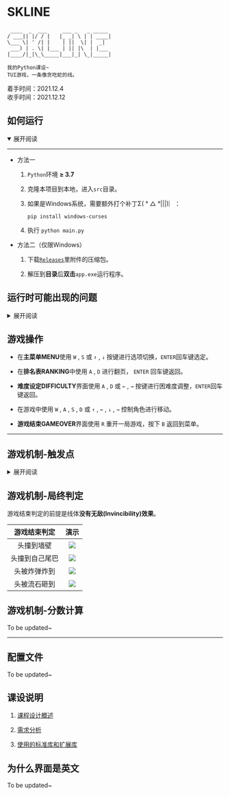 # SKLINE

```
 ____  _  ___     ___ _   _ _____
/ ___|| |/ / |   |_ _| \ | | ____|
\___ \| ' /| |    | ||  \| |  _|
 ___) | . \| |___ | || |\  | |___
|____/|_|\_\_____|___|_| \_|_____|

我的Python课设~ 
TUI游戏，一条像贪吃蛇的线。
```

着手时间：2021.12.4  
收手时间：2021.12.12


## 如何运行  

<details open>
<summary>展开阅读</summary>

------

* 方法一

    1. ```Python```环境 **≥ 3.7**

    2. 克隆本项目到本地，进入```src```目录。

    3. 如果是Windows系统，需要额外打个补丁Σ( ° △ °|||)︴：

        ```
        pip install windows-curses
        ```

    4. 执行 ```python main.py```  

<a id='exec_method2'></a>

* 方法二（仅限Windows）

    1. 下载[```Releases```](https://github.com/SomeBottle/skline@main/releases/latest)里附件的压缩包。  

    2. 解压到**目录**后**双击**```app.exe```运行程序。  

</details>

## 运行时可能出现的问题

<details>
<summary>展开阅读</summary>

---------

1. 运行即报错:  

    很有可能是```Python```版本低于```3.7```导致的。也有可能是窗口过小（见下面）  

2. 主菜单没有问题，但是进入游戏后抛出异常从而退出程序，异常中有```init_color```字样:  

    虽然程序在初始化颜色时会**判断终端是否支持颜色**，但是如果**终端不支持256色**或发生其他不好判断的异常（curses异常太模糊了，难以寻因），仍然会出现```init_color```错误，于是我在```config.json```里加了个**是否使用颜色**的配置项：

    ```json
    "use_color": true,
    ```

    改成不使用颜色就能解决问题（画面全变一个颜色其实增加难度了 w(ﾟДﾟ)w）：

    ```json
    "use_color": false,
    ```

3. 如果进入游戏后抛出异常，但异常中没有```init_color```字样：

    很有可能是终端屏幕小了，拉大就行。我在某个远程win7计算机上测试时发现**CMD窗口**竟然无法鼠标拖拉调整，怎么办呢？  

    ![change the size](https://cdn.jsdelivr.net/gh/SomeBottle/skline@main/docs/pics/win_size_of_cmd.gif)  

如果按[方法二](#exec_method2)运行程序，抛出异常时可能会直接**闪退**。为了看到异常，你可以选择把```app.exe```**拖拽**到```命令提示符```或者```PowerShell```里然后执行：  

![drag to cmd](https://cdn.jsdelivr.net/gh/SomeBottle/skline@main/docs/pics/drag_to_cmd.gif)  

</details>

## 游戏操作

* 在**主菜单MENU**使用 ```W``` , ```S``` 或 ```↑``` , ```↓``` 按键进行选项切换，```ENTER```回车键选定。  

* 在**排名表RANKING**中使用 ```A``` , ```D``` 进行翻页， ```ENTER``` 回车键返回。

* **难度设定DIFFICULTY**界面使用 ```A``` , ```D``` 或 ```←``` , ```→``` 按键进行困难度调整，```ENTER```回车键返回。

* 在游戏中使用 ```W``` , ```A``` , ```S``` , ```D``` 或 ```↑``` , ```←``` , ```↓``` , ```→``` 控制角色进行移动。

* **游戏结束GAMEOVER**界面使用 ```R``` 重开一局游戏，按下 ```B``` 返回到菜单。


------

## 游戏机制-触发点

<details>
<summary>展开阅读</summary>

--------

虽然称作是触发点，实际上也没啥高大上的，就是贪吃蛇里的食物罢了，不过我觉着这里不止是食物，所以就叫触发(Trigger)点了~∠( ᐛ 」∠)＿  

游戏中提供了 ```9``` 种**触发点**，在这里咱列举一下触发点的作用：

* 触发点与得分  

    |名字|默认样式|默认颜色|得分|是否增长尾巴|
    |:---:|:---:|:---:|:---:|:---:|
    |Normal|@|<img src="https://cdn.jsdelivr.net/gh/SomeBottle/skline@main/docs/svg/trigger-normal.svg"/>|1|是|
    |Bonus|+|<img src="https://cdn.jsdelivr.net/gh/SomeBottle/skline@main/docs/svg/trigger-bonus.svg"/>|2|否|
    |Accelerate|+|<img src="https://cdn.jsdelivr.net/gh/SomeBottle/skline@main/docs/svg/trigger-accelerate.svg"/>|1|是|
    |Decelerate|+|<img src="https://cdn.jsdelivr.net/gh/SomeBottle/skline@main/docs/svg/trigger-decelerate.svg"/>|1|是|
    |Myopia|*|<img src="https://cdn.jsdelivr.net/gh/SomeBottle/skline@main/docs/svg/trigger-myopia.svg"/>|1|否|
    |Bomb|*|<img src="https://cdn.jsdelivr.net/gh/SomeBottle/skline@main/docs/svg/trigger-bomb.svg"/>|0|是|
    |Invincibility|$|<img src="https://cdn.jsdelivr.net/gh/SomeBottle/skline@main/docs/svg/trigger-invincibility.svg"/>|0|是|
    |Stones|@|<img src="https://cdn.jsdelivr.net/gh/SomeBottle/skline@main/docs/svg/trigger-stones.svg"/>|1|是|
    |Teleport|$|<img src="https://cdn.jsdelivr.net/gh/SomeBottle/skline@main/docs/svg/trigger-teleport.svg"/>|1|是|


* 触发点与效果

    |名字|效果|演示|
    |:---:|:---:|:---:|
    |Normal|普通的加分|这个就不用特别演示了吧...|
    |Bonus|额外得分点，不会加长尾巴|![](https://cdn.jsdelivr.net/gh/SomeBottle/skline@main/docs/pics/trigger-bonus.gif)| 
    |Accelerate|碰到后线体会加速|![](https://cdn.jsdelivr.net/gh/SomeBottle/skline@main/docs/pics/trigger-accelerate.gif)| 
    |Decelerate|碰到后线体会减速|![](https://cdn.jsdelivr.net/gh/SomeBottle/skline@main/docs/pics/trigger-decelerate.gif)|
    |Myopia|碰到后会近视(视野减小)|![](https://cdn.jsdelivr.net/gh/SomeBottle/skline@main/docs/pics/trigger-myopia.gif)|
    |Bomb|触发后闪烁一会儿即爆炸，被炸到的尾巴会被削去，被炸到头就G了|![](https://cdn.jsdelivr.net/gh/SomeBottle/skline@main/docs/pics/trigger-bomb.gif)|
    |Invincibility|触发后线体会进入无敌模式，不会被判死|![](https://cdn.jsdelivr.net/gh/SomeBottle/skline@main/docs/pics/trigger-invincibility.gif)|
    |Stones|碰到后有流石会从随机方向闯入区域，线体头碰到流石时就游戏结束|![](https://cdn.jsdelivr.net/gh/SomeBottle/skline@main/docs/pics/trigger-stones.gif)|
    |Teleport|碰到后会被传送到地图中间的随机地方|![](https://cdn.jsdelivr.net/gh/SomeBottle/skline@main/docs/pics/trigger-teleport.gif)|

</details>

## 游戏机制-局终判定

游戏结束判定的前提是线体**没有无敌(Invincibility)效果**。  

|游戏结束判定|演示|
|:---:|:---:|
|头撞到墙壁|![](https://cdn.jsdelivr.net/gh/SomeBottle/skline@main/docs/pics/gameover-hitborder.gif)|
|头撞到自己尾巴|![](https://cdn.jsdelivr.net/gh/SomeBottle/skline@main/docs/pics/gameover-hitself.gif)|
|头被炸弹炸到|![](https://cdn.jsdelivr.net/gh/SomeBottle/skline@main/docs/pics/gameover-hitbomb.gif)|
|头被流石砸到|![](https://cdn.jsdelivr.net/gh/SomeBottle/skline@main/docs/pics/gameover-hitstones.gif)|



## 游戏机制-分数计算  

To be updated~

------

## 配置文件

To be updated~  

## 课设说明  

1. [课程设计概述](https://github.com/SomeBottle/skline@main/blob/main/docs/AboutTheCourseProject.md)  

2. [需求分析](https://github.com/SomeBottle/skline@main/blob/main/docs/RequirementsAnalysis.md)  

3. [使用的标准库和扩展库](https://github.com/SomeBottle/skline@main/blob/main/docs/Libraries.md)  

## 为什么界面是英文

To be updated~  
